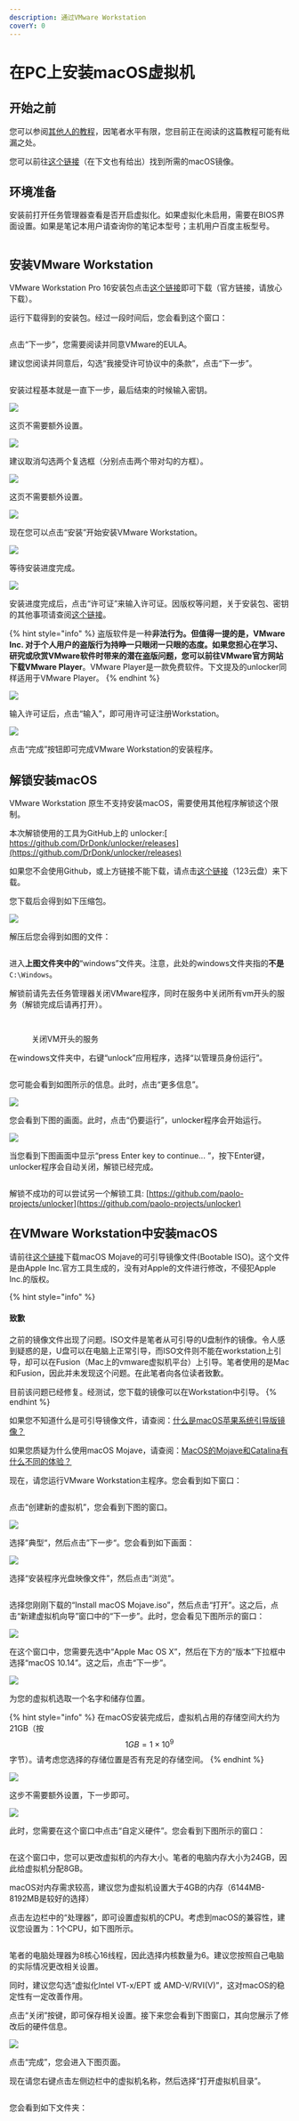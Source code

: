 ```yaml
---
description: 通过VMware Workstation
coverY: 0
---
```


# 在PC上安装macOS虚拟机

## 开始之前

您可以参阅[其他人的教程](http://mp.weixin.qq.com/s?\_\_biz=MzIxOTE5MDY5Mw==\&mid=2650891941\&idx=1\&sn=a0e3624fdc8aaaeb0e0053f7d7e62a86\&chksm=8c2ac26fbb5d4b79a30163c2c3c4a50694dd224f1dd576cbb0f91e3d39c41b20fbb64f0bd8b9\&scene=21#wechat\_redirect)，因笔者水平有限，您目前正在阅读的这篇教程可能有纰漏之处。

您可以前往[这个链接](https://www.123pan.com/s/0pMUVv-892x)（在下文也有给出）找到所需的macOS镜像。

## 环境准备

安装前打开任务管理器查看是否开启虚拟化。如果虚拟化未启用，需要在BIOS界面设置。如果是笔记本用户请查询你的笔记本型号；主机用户百度主板型号。

<figure><img src="../.gitbook/assets/1.png" alt=""><figcaption></figcaption></figure>

## 安装VMware Workstation

VMware Workstation Pro 16安装包点击[这个链接](https://download3.vmware.com/software/wkst/file/VMware-workstation-full-16.0.0-16894299.exe)即可下载（官方链接，请放心下载）。

运行下载得到的安装包。经过一段时间后，您会看到这个窗口：

<figure><img src="../.gitbook/assets/vmw install.png" alt=""><figcaption></figcaption></figure>

点击“下一步”，您需要阅读并同意VMware的EULA。

建议您阅读并同意后，勾选“我接受许可协议中的条款”，点击“下一步”。

<figure><img src="../.gitbook/assets/Eula.png" alt=""><figcaption></figcaption></figure>

安装过程基本就是一直下一步，最后结束的时候输入密钥。

![](<../.gitbook/assets/diy install.png>)

这页不需要额外设置。

![](../.gitbook/assets/exp.png)

&#x20;建议取消勾选两个复选框（分别点击两个带对勾的方框）。

![](<../.gitbook/assets/quick (1).png>)

这页不需要额外设置。

![](../.gitbook/assets/preped.png)

现在您可以点击“安装”开始安装VMware Workstation。

![](../.gitbook/assets/install.png)

等待安装进度完成。

![](../.gitbook/assets/lisence.png)

安装进度完成后，点击“许可证”来输入许可证。因版权等问题，关于安装包、密钥的其他事项请查阅[这个链接](https://www.ssymon.com/archives/vmware-download-key)。

{% hint style="info" %}
盗版软件是一种**非法行为。**但值得一提的是，VMware Inc. 对于个人用户的盗版行为持睁一只眼闭一只眼的态度。如果您担心在学习、研究或欣赏VMware软件时带来的潜在盗版问题，您可以前往VMware官方网站下载**VMware Player**。VMware Player是一款免费软件。下文提及的unlocker同样适用于VMware Player。
{% endhint %}

![](<../.gitbook/assets/input lis.png>)

输入许可证后，点击“输入”，即可用许可证注册Workstation。

![](../.gitbook/assets/success.png)

点击“完成”按钮即可完成VMware Workstation的安装程序。

## 解锁安装macOS

VMware Workstation 原生不支持安装macOS，需要使用其他程序解锁这个限制。

本次解锁使用的工具为GitHub上的 unlocker:[ https://github.com/DrDonk/unlocker/releases](https://github.com/DrDonk/unlocker/releases)

如果您不会使用Github，或上方链接不能下载，请点击[这个链接](https://www.123pan.com/s/0pMUVv-092x)（123云盘）来下载。

您下载后会得到如下压缩包。

![](../.gitbook/assets/zip-UNLOCK.png)

解压后您会得到如图的文件：

<figure><img src="../.gitbook/assets/FOLDER.png" alt=""><figcaption></figcaption></figure>

进入**上图文件夹中的**“windows”文件夹。注意，此处的windows文件夹指的**不是**`C:\Windows`。

解锁前请先去任务管理器关闭VMware程序，同时在服务中关闭所有vm开头的服务（解锁完成后请再打开）。

<figure><img src="../.gitbook/assets/2.png" alt=""><figcaption></figcaption></figure>

<figure><img src="../.gitbook/assets/3.jpg" alt=""><figcaption><p>关闭VM开头的服务</p></figcaption></figure>

在windows文件夹中，右键“unlock”应用程序，选择“以管理员身份运行”。

<figure><img src="../.gitbook/assets/RUN.png" alt=""><figcaption></figcaption></figure>

您可能会看到如图所示的信息。此时，点击“更多信息”。

![](../.gitbook/assets/DEFEND.png)

您会看到下图的画面。此时，点击“仍要运行”，unlocker程序会开始运行。

![](../.gitbook/assets/FORCE-RUN.png)

当您看到下图画面中显示“press Enter key to continue... ”，按下Enter键，unlocker程序会自动关闭，解锁已经完成。

<figure><img src="../.gitbook/assets/PRESS-ANY-KEY.png" alt=""><figcaption></figcaption></figure>

解锁不成功的可以尝试另一个解锁工具: [https://github.com/paolo-projects/unlocker](https://github.com/paolo-projects/unlocker)



## 在VMware Workstation中安装macOS

请前往[这个链接](https://www.123pan.com/s/0pMUVv-i92x)下载macOS Mojave的可引导镜像文件(Bootable ISO)。这个文件是由Apple Inc.官方工具生成的，没有对Apple的文件进行修改，不侵犯Apple Inc.的版权。

{% hint style="info" %}
#### 致歉

之前的镜像文件出现了问题。ISO文件是笔者从可引导的U盘制作的镜像。令人感到疑惑的是，U盘可以在电脑上正常引导，而ISO文件则不能在workstation上引导，却可以在Fusion（Mac上的vmware虚拟机平台）上引导。笔者使用的是Mac和Fusion，因此并未发现这个问题。在此笔者向各位读者致歉。

目前该问题已经修复。经测试，您下载的镜像可以在Workstation中引导。
{% endhint %}

如果您不知道什么是可引导镜像文件，请查阅：[什么是macOS苹果系统引导版镜像？](https://www.loveswo.com/53.html)

如果您质疑为什么使用macOS Mojave，请查阅：[MacOS的Mojave和Catalina有什么不同的体验？](https://www.zhihu.com/question/349685707)

现在，请您运行VMware Workstation主程序。您会看到如下窗口：

<figure><img src="../.gitbook/assets/VMW.png" alt=""><figcaption></figcaption></figure>

点击“创建新的虚拟机”，您会看到下图的窗口。

![](../.gitbook/assets/new-vm-guide.PNG)

选择”典型“，然后点击”下一步“。您会看到如下画面：

![](../.gitbook/assets/NEW-VM.png)

选择“安装程序光盘映像文件”，然后点击“浏览”。

<figure><img src="../.gitbook/assets/choose-ISO.png" alt=""><figcaption></figcaption></figure>

选择您刚刚下载的“Install macOS Mojave.iso”，然后点击“打开”。这之后，点击“新建虚拟机向导”窗口中的“下一步”。此时，您会看见下图所示的窗口：

![](../.gitbook/assets/CHOOSE-OS.png)

在这个窗口中，您需要先选中“Apple Mac OS X”，然后在下方的“版本”下拉框中选择“macOS 10.14”。这之后，点击“下一步”。

![](../.gitbook/assets/NAME-VM.png)



为您的虚拟机选取一个名字和储存位置。

{% hint style="info" %}
在macOS安装完成后，虚拟机占用的存储空间大约为21GB（按$$1GB=1\times10^9$$字节）。请考虑您选择的存储位置是否有充足的存储空间。
{% endhint %}

![](../.gitbook/assets/NEW-VITURAL-DISK.png)

这步不需要额外设置，下一步即可。

![](<../.gitbook/assets/MOD-HW (2).png>)

此时，您需要在这个窗口中点击“自定义硬件”。您会看到下图所示的窗口：

<figure><img src="../.gitbook/assets/MOD-RAM.png" alt=""><figcaption></figcaption></figure>

在这个窗口中，您可以更改虚拟机的内存大小。笔者的电脑内存大小为24GB，因此给虚拟机分配8GB。

macOS对内存需求较高，建议您为虚拟机设置大于4GB的内存（6144MB-8192MB是较好的选择）

点击左边栏中的“处理器”，即可设置虚拟机的CPU。考虑到macOS的兼容性，建议您设置为：1个CPU，如下图所示。

<figure><img src="../.gitbook/assets/MOD-CPU.png" alt=""><figcaption></figcaption></figure>

笔者的电脑处理器为8核心16线程，因此选择内核数量为6。建议您按照自己电脑的实际情况更改相关设置。

同时，建议您勾选“虚拟化Intel VT-x/EPT 或 AMD-V/RVI(V)”，这对macOS的稳定性有一定改善作用。

点击“关闭”按键，即可保存相关设置。接下来您会看到下图窗口，其向您展示了修改后的硬件信息。

![](../.gitbook/assets/MODED-HW.png)

点击“完成”，您会进入下图页面。

现在请您右键点击左侧边栏中的虚拟机名称，然后选择“打开虚拟机目录”。

<figure><img src="../.gitbook/assets/OPEN-VM-PATH.png" alt=""><figcaption></figcaption></figure>

您会看到如下文件夹：

<figure><img src="../.gitbook/assets/START-VM.png" alt=""><figcaption></figcaption></figure>

